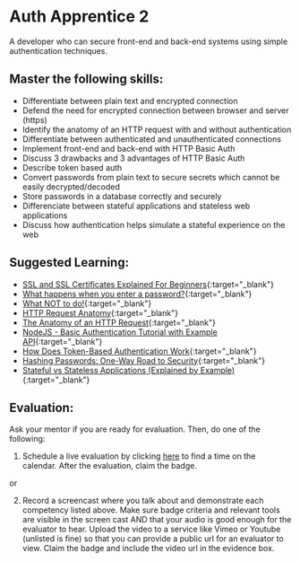 # Auth Apprentice 2

A developer who can secure front-end and back-end systems using simple authentication techniques.

## Master the following skills:

* Differentiate between plain text and encrypted connection
* Defend the need for encrypted connection between browser and server (https)
* Identify the anatomy of an HTTP request with and without authentication
* Differentiate between authenticated and unauthenticated connections
* Implement front-end and back-end with HTTP Basic Auth
* Discuss 3 drawbacks and 3 advantages of HTTP Basic Auth
* Describe token based auth
* Convert passwords from plain text to secure secrets which cannot be easily decrypted/decoded
* Store passwords in a database correctly and securely 
* Differenciate between stateful applications and stateless web applications
* Discuss how authentication helps simulate a stateful experience on the web

## Suggested Learning:

* [SSL and SSL Certificates Explained For Beginners](http://www.steves-internet-guide.com/ssl-certificates-explained/){:target="_blank"}
* [What happens when you enter a password?](https://www.open.edu/openlearn/ocw/mod/oucontent/view.php?id=48319&section=1.1){:target="_blank"}
* [What NOT to do!](https://www.cnbc.com/video/2019/03/21/facebook-stored-passwords-in-plain-text-accessible-by-employees-report-says.html){:target="_blank"}
* [HTTP Request Anatomy](https://www.youtube.com/watch?v=DvQp7hJk0TA){:target="_blank"}
* [The Anatomy of an HTTP Request](https://www.shipengine.com/the-anatomy-of-an-http-request/){:target="_blank"}
* [NodeJS - Basic Authentication Tutorial with Example API](https://jasonwatmore.com/post/2018/09/24/nodejs-basic-authentication-tutorial-with-example-api){:target="_blank"}
* [How Does Token-Based Authentication Work](https://www.solarwindsmsp.com/blog/how-does-token-based-authentication-work#){:target="_blank"}
* [Hashing Passwords: One-Way Road to Security](https://auth0.com/blog/hashing-passwords-one-way-road-to-security/){:target="_blank"}
* [Stateful vs Stateless Applications (Explained by Example)](https://www.youtube.com/watch?v=nFPzI_Qg3FU){:target="_blank"}

## Evaluation:

Ask your mentor if you are ready for evaluation. Then, do one of the following:

1. Schedule a live evaluation by clicking [here](http://evals.codex.academy) to find a time on the calendar. After the evaluation, claim the badge.

or

2. Record a screencast where you talk about and demonstrate each competency listed above. Make sure badge criteria and relevant tools are visible in the screen cast AND that your audio is good enough for the evaluator to hear. Upload the video to a service like Vimeo or Youtube (unlisted is fine) so that you can provide a public url for an evaluator to view. Claim the badge and include the video url in the evidence box.

